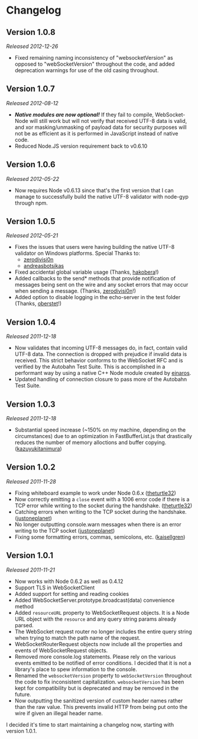 Changelog
=========

Version 1.0.8
-------------
*Released 2012-12-26*

- Fixed remaining naming inconsistency of "websocketVersion" as opposed to "webSocketVersion" throughout the code, and added deprecation warnings for use of the old casing throughout.


Version 1.0.7
-------------
*Released 2012-08-12*

- ***Native modules are now optional!*** If they fail to compile, WebSocket-Node will still work but will not verify that received UTF-8 data is valid, and xor masking/unmasking of payload data for security purposes will not be as efficient as it is performed in JavaScript instead of native code.
- Reduced Node.JS version requirement back to v0.6.10

Version 1.0.6
-------------
*Released 2012-05-22*

- Now requires Node v0.6.13 since that's the first version that I can manage to successfully build the native UTF-8 validator with node-gyp through npm.

Version 1.0.5
-------------
*Released 2012-05-21*

- Fixes the issues that users were having building the native UTF-8 validator on Windows platforms.  Special Thanks to:
  - [zerodivisi0n](https://github.com/zerodivisi0n)
  - [andreasbotsikas](https://github.com/andreasbotsikas)
- Fixed accidental global variable usage (Thanks, [hakobera](https://github.com/hakobera)!)
- Added callbacks to the send* methods that provide notification of messages being sent on the wire and any socket errors that may occur when sending a message. (Thanks, [zerodivisi0n](https://github.com/zerodivisi0n)!)
- Added option to disable logging in the echo-server in the test folder (Thanks, [oberstet](https://github.com/oberstet)!)


Version 1.0.4
-------------
*Released 2011-12-18*

- Now validates that incoming UTF-8 messages do, in fact, contain valid UTF-8 data.  The connection is dropped with prejudice if invalid data is received.  This strict behavior conforms to the WebSocket RFC and is verified by the Autobahn Test Suite.  This is accomplished in a performant way by using a native C++ Node module created by [einaros](https://github.com/einaros).
- Updated handling of connection closure to pass more of the Autobahn Test Suite.

Version 1.0.3
-------------
*Released 2011-12-18*

- Substantial speed increase (~150% on my machine, depending on the circumstances) due to an optimization in FastBufferList.js that drastically reduces the number of memory alloctions and buffer copying. ([kazuyukitanimura](https://github.com/kazuyukitanimura))


Version 1.0.2
-------------
*Released 2011-11-28*

- Fixing whiteboard example to work under Node 0.6.x ([theturtle32](https://github.com/theturtle32))
- Now correctly emitting a `close` event with a 1006 error code if there is a TCP error while writing to the socket during the handshake. ([theturtle32](https://github.com/theturtle32))
- Catching errors when writing to the TCP socket during the handshake. ([justoneplanet](https://github.com/justoneplanet))
- No longer outputting console.warn messages when there is an error writing to the TCP socket ([justoneplanet](https://github.com/justoneplanet))
- Fixing some formatting errors, commas, semicolons, etc.  ([kaisellgren](https://github.com/kaisellgren))


Version 1.0.1
-------------
*Released 2011-11-21*

- Now works with Node 0.6.2 as well as 0.4.12
- Support TLS in WebSocketClient
- Added support for setting and reading cookies
- Added WebSocketServer.prototype.broadcast(data) convenience method
- Added `resourceURL` property to WebSocketRequest objects.  It is a Node URL object with the `resource` and any query string params already parsed.
- The WebSocket request router no longer includes the entire query string when trying to match the path name of the request.
- WebSocketRouterRequest objects now include all the properties and events of WebSocketRequest objects.
- Removed more console.log statements.  Please rely on the various events emitted to be notified of error conditions.  I decided that it is not a library's place to spew information to the console.
- Renamed the `websocketVersion` property to `webSocketVersion` throughout the code to fix inconsistent capitalization.  `websocketVersion` has been kept for compatibility but is deprecated and may be removed in the future.
- Now outputting the sanitized version of custom header names rather than the raw value.  This prevents invalid HTTP from being put onto the wire if given an illegal header name.


I decided it's time to start maintaining a changelog now, starting with version 1.0.1.

